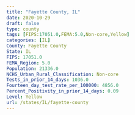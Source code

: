 ```yaml
---
title: "Fayette County, IL"
date: 2020-10-29
draft: false
type: county
tags: [FIPS:17051.0,FEMA:5.0,Non-core,Yellow]
categories: [IL]
County: Fayette County
State: IL
FIPS: 17051.0
FEMA_Region: 5.0
Population: 21336.0
NCHS_Urban_Rural_Classification: Non-core
Tests_in_prior_14_days: 1036.0
Fourteen_day_test_rate_per_100000: 4856.0
Percent_Positivity_in_prior_14_days: 0.09
Level: Yellow
url: /states/IL/fayette-county
---
```




